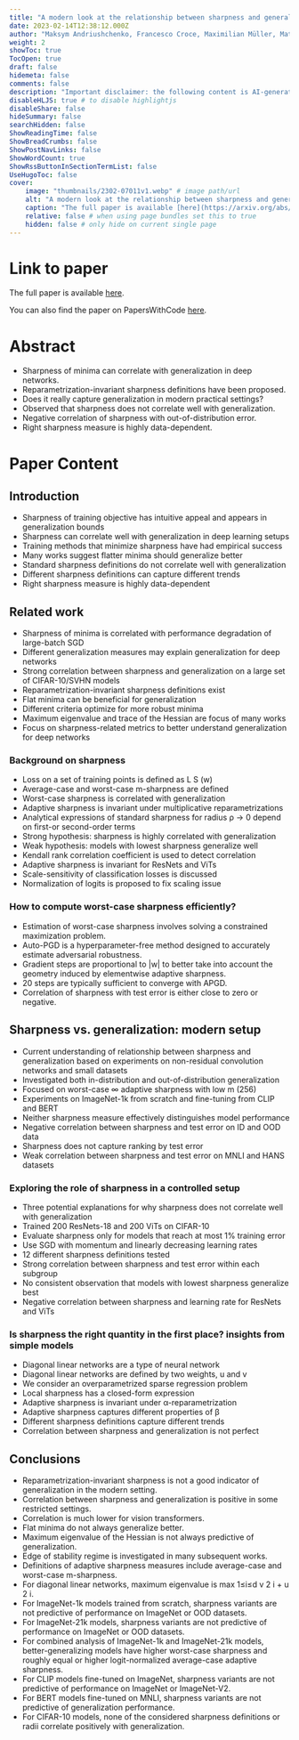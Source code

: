 ```yaml
---
title: "A modern look at the relationship between sharpness and generalization"
date: 2023-02-14T12:38:12.000Z
author: "Maksym Andriushchenko, Francesco Croce, Maximilian Müller, Matthias Hein, Nicolas Flammarion"
weight: 2
showToc: true
TocOpen: true
draft: false
hidemeta: false
comments: false
description: "Important disclaimer: the following content is AI-generated, please make sure to fact check the presented information by reading the full paper."
disableHLJS: true # to disable highlightjs
disableShare: false
hideSummary: false
searchHidden: false
ShowReadingTime: false
ShowBreadCrumbs: false
ShowPostNavLinks: false
ShowWordCount: true
ShowRssButtonInSectionTermList: false
UseHugoToc: false
cover:
    image: "thumbnails/2302-07011v1.webp" # image path/url
    alt: "A modern look at the relationship between sharpness and generalization" # alt text
    caption: "The full paper is available [here](https://arxiv.org/abs/2302.07011)." # display caption under cover
    relative: false # when using page bundles set this to true
    hidden: false # only hide on current single page
---
```


# Link to paper
The full paper is available [here](https://arxiv.org/abs/2302.07011).

You can also find the paper on PapersWithCode [here](https://paperswithcode.com/paper/a-modern-look-at-the-relationship-between).

# Abstract
- Sharpness of minima can correlate with generalization in deep networks.
- Reparametrization-invariant sharpness definitions have been proposed.
- Does it really capture generalization in modern practical settings?
- Observed that sharpness does not correlate well with generalization.
- Negative correlation of sharpness with out-of-distribution error.
- Right sharpness measure is highly data-dependent.

# Paper Content

## Introduction
- Sharpness of training objective has intuitive appeal and appears in generalization bounds
- Sharpness can correlate well with generalization in deep learning setups
- Training methods that minimize sharpness have had empirical success
- Many works suggest flatter minima should generalize better
- Standard sharpness definitions do not correlate well with generalization
- Different sharpness definitions can capture different trends
- Right sharpness measure is highly data-dependent

## Related work
- Sharpness of minima is correlated with performance degradation of large-batch SGD
- Different generalization measures may explain generalization for deep networks
- Strong correlation between sharpness and generalization on a large set of CIFAR-10/SVHN models
- Reparametrization-invariant sharpness definitions exist
- Flat minima can be beneficial for generalization
- Different criteria optimize for more robust minima
- Maximum eigenvalue and trace of the Hessian are focus of many works
- Focus on sharpness-related metrics to better understand generalization for deep networks

### Background on sharpness
- Loss on a set of training points is defined as L S (w)
- Average-case and worst-case m-sharpness are defined
- Worst-case sharpness is correlated with generalization
- Adaptive sharpness is invariant under multiplicative reparametrizations
- Analytical expressions of standard sharpness for radius ρ → 0 depend on first-or second-order terms
- Strong hypothesis: sharpness is highly correlated with generalization
- Weak hypothesis: models with lowest sharpness generalize well
- Kendall rank correlation coefficient is used to detect correlation
- Adaptive sharpness is invariant for ResNets and ViTs
- Scale-sensitivity of classification losses is discussed
- Normalization of logits is proposed to fix scaling issue

### How to compute worst-case sharpness efficiently?
- Estimation of worst-case sharpness involves solving a constrained maximization problem.
- Auto-PGD is a hyperparameter-free method designed to accurately estimate adversarial robustness.
- Gradient steps are proportional to |w| to better take into account the geometry induced by elementwise adaptive sharpness.
- 20 steps are typically sufficient to converge with APGD.
- Correlation of sharpness with test error is either close to zero or negative.

## Sharpness vs. generalization: modern setup
- Current understanding of relationship between sharpness and generalization based on experiments on non-residual convolution networks and small datasets
- Investigated both in-distribution and out-of-distribution generalization
- Focused on worst-case ∞ adaptive sharpness with low m (256)
- Experiments on ImageNet-1k from scratch and fine-tuning from CLIP and BERT
- Neither sharpness measure effectively distinguishes model performance
- Negative correlation between sharpness and test error on ID and OOD data
- Sharpness does not capture ranking by test error
- Weak correlation between sharpness and test error on MNLI and HANS datasets

### Exploring the role of sharpness in a controlled setup
- Three potential explanations for why sharpness does not correlate well with generalization
- Trained 200 ResNets-18 and 200 ViTs on CIFAR-10
- Evaluate sharpness only for models that reach at most 1% training error
- Use SGD with momentum and linearly decreasing learning rates
- 12 different sharpness definitions tested
- Strong correlation between sharpness and test error within each subgroup
- No consistent observation that models with lowest sharpness generalize best
- Negative correlation between sharpness and learning rate for ResNets and ViTs

### Is sharpness the right quantity in the first place? insights from simple models
- Diagonal linear networks are a type of neural network
- Diagonal linear networks are defined by two weights, u and v
- We consider an overparametrized sparse regression problem
- Local sharpness has a closed-form expression
- Adaptive sharpness is invariant under α-reparametrization
- Adaptive sharpness captures different properties of β
- Different sharpness definitions capture different trends
- Correlation between sharpness and generalization is not perfect

## Conclusions
- Reparametrization-invariant sharpness is not a good indicator of generalization in the modern setting.
- Correlation between sharpness and generalization is positive in some restricted settings.
- Correlation is much lower for vision transformers.
- Flat minima do not always generalize better.
- Maximum eigenvalue of the Hessian is not always predictive of generalization.
- Edge of stability regime is investigated in many subsequent works.
- Definitions of adaptive sharpness measures include average-case and worst-case m-sharpness.
- For diagonal linear networks, maximum eigenvalue is max 1≤i≤d v 2 i + u 2 i.
- For ImageNet-1k models trained from scratch, sharpness variants are not predictive of performance on ImageNet or OOD datasets.
- For ImageNet-21k models, sharpness variants are not predictive of performance on ImageNet or OOD datasets.
- For combined analysis of ImageNet-1k and ImageNet-21k models, better-generalizing models have higher worst-case sharpness and roughly equal or higher logit-normalized average-case adaptive sharpness.
- For CLIP models fine-tuned on ImageNet, sharpness variants are not predictive of performance on ImageNet or ImageNet-V2.
- For BERT models fine-tuned on MNLI, sharpness variants are not predictive of generalization performance.
- For CIFAR-10 models, none of the considered sharpness definitions or radii correlate positively with generalization.
